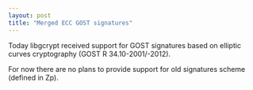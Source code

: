 ```yaml
---
layout: post
title: "Merged ECC GOST signatures"
---
```


Today libgcrypt received support for GOST signatures based on elliptic curves cryptography (GOST R 34.10-2001/-2012).

For now there are no plans to provide support for old signatures scheme (defined in Zp).
